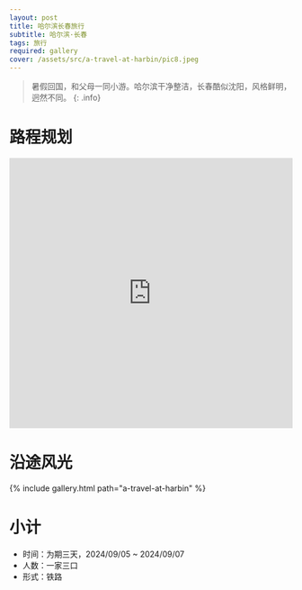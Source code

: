 ```yaml
---
layout: post
title: 哈尔滨长春旅行
subtitle: 哈尔滨·长春
tags: 旅行
required: gallery
cover: /assets/src/a-travel-at-harbin/pic8.jpeg
---
```


> 暑假回国，和父母一同小游。哈尔滨干净整洁，长春酷似沈阳，风格鲜明，迥然不同。
{: .info}

# 路程规划

<iframe src="https://www.google.com/maps/embed?pb=!1m14!1m12!1m3!1d1546258.055323506!2d125.84790447165936!3d44.870968147899376!2m3!1f0!2f0!3f0!3m2!1i1024!2i768!4f13.1!5e0!3m2!1szh-CN!2sjp!4v1725886898529!5m2!1szh-CN!2sjp" width="100%" height="480" style="border:0;" loading="lazy"></iframe>

# 沿途风光

{% include gallery.html path="a-travel-at-harbin" %}

# 小计

- 时间：为期三天，2024/09/05 ~ 2024/09/07
- 人数：一家三口
- 形式：铁路
